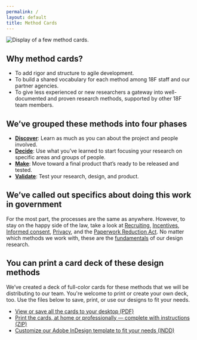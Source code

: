 ```yaml
---
permalink: /
layout: default
title: Method Cards
---
```

<div class="img__full"><img src="{{site.baseurl}}/assets/img/18f-method-cards-intro.jpg" alt="Display of a few method cards."></div>

## Why method cards?

- To add rigor and structure to agile development.
- To build a shared vocabulary for each method among 18F staff and our partner agencies.
- To give less experienced or new researchers a gateway into well-documented and proven research methods, supported by other 18F team members.

## We’ve grouped these methods into four phases

- [**Discover**](./discover/): Learn as much as you can about the project and people involved.
- [**Decide**](./decide/): Use what you’ve learned to start focusing your research on specific areas and groups of people.
- [**Make**](./make/): Move toward a final product that’s ready to be released and tested.
- [**Validate**](./validate/): Test your research, design, and product.

## We’ve called out specifics about doing this work in government

For the most part, the processes are the same as anywhere. However, to stay on the happy side of the law, take a look at [Recruiting](./recruiting/), [Incentives](./incentives/), [Informed consent](./informed-consent/), [Privacy](./privacy/), and the [Paperwork Reduction Act](./paperwork-reduction-act/). No matter which methods we work with, these are the [fundamentals](./fundamentals/) of our design research.

## You can print a card deck of these design methods

We’ve created a deck of full-color cards for these methods that we will be distributing to our team. You're welcome to print or create your own deck, too. Use the files below to save, print, or use our designs to fit your needs.

* <a href="./assets/downloads/18F-Method-Cards-beta-Preview.pdf" onClick="ga('send', 'event', { eventCategory: 'Link', eventAction: 'Click', eventLabel: 'View or save all the cards to your desktop'});">View or save all the cards to your desktop (PDF) </a>
* <a href="./assets/downloads/18F-Method-Cards-beta_Print.zip" onClick="ga('send', 'event', { eventCategory: 'Link', eventAction: 'Click', eventLabel: ‘Print the cards, at home or professionally'});">Print the cards, at home or professionally — complete with instructions (ZIP)</a>
* <a href="./assets/downloads/18F-Method-Cards-beta-Template.zip" onClick="ga('send', 'event', { eventCategory: 'Link', eventAction: 'Click', eventLabel: ‘Customize our Adobe InDesign template to fit your needs'});">Customize our Adobe InDesign template to fit your needs (INDD)</a>
